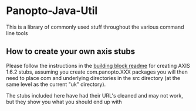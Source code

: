 Panopto-Java-Util
=================

This is a library of commonly used stuff throughout the various command line tools

How to create your own axis stubs
---------------------------------

Please follow the instructions in the [building block readme](https://github.com/andmar8/Blackboard-9.1-Plugin-for-Panopto/blob/master/README.md) for creating AXIS 1.6.2 stubs, assuming you create com.panopto.XXX packages you will then need to place com and underlying directories in the src directory (at the same level as the current "uk" directory).

The stubs included here have had their URL's cleaned and may not work, but they show you what you should end up with


